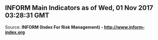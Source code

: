 ## INFORM Main Indicators as of Wed, 01 Nov 2017 03:28:31 GMT

Source: **INFORM (Index For Risk Management) - http://www.inform-index.org**